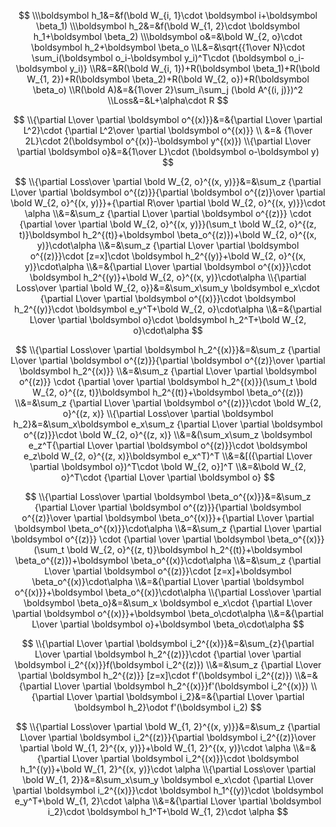 
$$
\\\boldsymbol h_1&=&f(\bold W_{i, 1}\cdot \boldsymbol i+\boldsymbol \beta_1)
\\\boldsymbol h_2&=&f(\bold W_{1, 2}\cdot \boldsymbol h_1+\boldsymbol \beta_2)
\\\boldsymbol o&=&\bold W_{2, o}\cdot \boldsymbol h_2+\boldsymbol \beta_o
\\L&=&\sqrt{{1\over N}\cdot \sum_i(\boldsymbol o_i-\boldsymbol y_i)^T\cdot (\boldsymbol o_i-\boldsymbol y_i)}
\\R&=&R(\bold W_{i, 1})+R(\boldsymbol \beta_1)+R(\bold W_{1, 2})+R(\boldsymbol \beta_2)+R(\bold W_{2, o})+R(\boldsymbol \beta_o)
\\R(\bold A)&=&{1\over 2}\sum_i\sum_j (\bold A^{(i, j)})^2
\\Loss&=&L+\alpha\cdot R
$$

$$
\\{\partial L\over \partial \boldsymbol o^{(x)}}&=&{\partial L\over \partial L^2}\cdot {\partial L^2\over \partial \boldsymbol o^{(x)}}
\\ &=& {1\over 2L}\cdot 2(\boldsymbol o^{(x)}-\boldsymbol y^{(x)})
\\{\partial L\over \partial \boldsymbol o}&=&{1\over L}\cdot (\boldsymbol o-\boldsymbol y)
$$



$$
\\{\partial Loss\over \partial \bold W_{2, o}^{(x, y)}}&=&\sum_z {\partial L\over \partial \boldsymbol o^{(z)}}{\partial \boldsymbol o^{(z)}\over \partial \bold W_{2, o}^{(x, y)}}+{\partial R\over \partial \bold W_{2, o}^{(x, y)}}\cdot \alpha
\\&=&\sum_z {\partial L\over \partial \boldsymbol o^{(z)}} \cdot {\partial \over \partial \bold W_{2, o}^{(x, y)}}(\sum_t \bold W_{2, o}^{(z, t)}\boldsymbol h_2^{(t)}+\boldsymbol \beta_o^{(z)})+\bold W_{2, o}^{(x, y)}\cdot\alpha
\\&=&\sum_z {\partial L\over \partial \boldsymbol o^{(z)}}\cdot [z=x]\cdot \boldsymbol h_2^{(y)}+\bold W_{2, o}^{(x, y)}\cdot\alpha
\\&=&{\partial L\over \partial \boldsymbol o^{(x)}}\cdot \boldsymbol h_2^{(y)}+\bold W_{2, o}^{(x, y)}\cdot\alpha
\\{\partial Loss\over \partial \bold W_{2, o}}&=&\sum_x\sum_y \boldsymbol e_x\cdot {\partial L\over \partial \boldsymbol o^{(x)}}\cdot \boldsymbol h_2^{(y)}\cdot \boldsymbol e_y^T+\bold W_{2, o}\cdot\alpha
\\&=&{\partial L\over \partial \boldsymbol o}\cdot \boldsymbol h_2^T+\bold W_{2, o}\cdot\alpha
$$


$$
\\{\partial Loss\over \partial \boldsymbol h_2^{(x)}}&=&\sum_z {\partial L\over \partial \boldsymbol o^{(z)}}{\partial \boldsymbol o^{(z)}\over \partial \boldsymbol h_2^{(x)}}
\\&=&\sum_z {\partial L\over \partial \boldsymbol o^{(z)}} \cdot {\partial \over \partial \boldsymbol h_2^{(x)}}(\sum_t \bold W_{2, o}^{(z, t)}\boldsymbol h_2^{(t)}+\boldsymbol \beta_o^{(z)})
\\&=&\sum_z {\partial L\over \partial \boldsymbol o^{(z)}}\cdot \bold W_{2, o}^{(z, x)}
\\{\partial Loss\over \partial \boldsymbol h_2}&=&\sum_x\boldsymbol e_x\sum_z {\partial L\over \partial \boldsymbol o^{(z)}}\cdot \bold W_{2, o}^{(z, x)}
\\&=&(\sum_x\sum_z \boldsymbol e_z^T{\partial L\over \partial \boldsymbol o^{(z)}}\cdot \boldsymbol e_z\bold W_{2, o}^{(z, x)}\boldsymbol e_x^T)^T
\\&=&[({\partial L\over \partial \boldsymbol o})^T\cdot \bold W_{2, o}]^T
\\&=&\bold W_{2, o}^T\cdot {\partial L\over \partial \boldsymbol o}
$$

$$
\\{\partial Loss\over \partial \boldsymbol \beta_o^{(x)}}&=&\sum_z {\partial L\over \partial \boldsymbol o^{(z)}}{\partial \boldsymbol o^{(z)}\over \partial \boldsymbol \beta_o^{(x)}}+{\partial L\over \partial \boldsymbol \beta_o^{(x)}}\cdot\alpha
\\&=&\sum_z {\partial L\over \partial \boldsymbol o^{(z)}} \cdot {\partial \over \partial \boldsymbol \beta_o^{(x)}}(\sum_t \bold W_{2, o}^{(z, t)}\boldsymbol h_2^{(t)}+\boldsymbol \beta_o^{(z)})+\boldsymbol \beta_o^{(x)}\cdot\alpha
\\&=&\sum_z {\partial L\over \partial \boldsymbol o^{(z)}}\cdot [z=x]+\boldsymbol \beta_o^{(x)}\cdot\alpha
\\&=&{\partial L\over \partial \boldsymbol o^{(x)}}+\boldsymbol \beta_o^{(x)}\cdot\alpha
\\{\partial Loss\over \partial \boldsymbol \beta_o}&=&\sum_x \boldsymbol e_x\cdot {\partial L\over \partial \boldsymbol o^{(x)}}+\boldsymbol \beta_o\cdot\alpha
\\&=&{\partial L\over \partial \boldsymbol o}+\boldsymbol \beta_o\cdot\alpha
$$


$$
\\{\partial L\over \partial \boldsymbol i_2^{(x)}}&=&\sum_{z}{\partial L\over \partial \boldsymbol h_2^{(z)}}\cdot {\partial \over \partial \boldsymbol i_2^{(x)}}f(\boldsymbol i_2^{(z)})
\\&=&\sum_z {\partial L\over \partial \boldsymbol h_2^{(z)}} [z=x]\cdot f'(\boldsymbol i_2^{(z)})
\\&=&{\partial L\over \partial \boldsymbol h_2^{(x)}}f'(\boldsymbol i_2^{(x)})
\\{\partial L\over \partial \boldsymbol i_2}&=&{\partial L\over \partial \boldsymbol h_2}\odot f'(\boldsymbol i_2)
$$


$$
\\{\partial Loss\over \partial \bold W_{1, 2}^{(x, y)}}&=&\sum_z {\partial L\over \partial \boldsymbol i_2^{(z)}}{\partial \boldsymbol i_2^{(z)}\over \partial \bold W_{1, 2}^{(x, y)}}+\bold W_{1, 2}^{(x, y)}\cdot \alpha
\\&=&{\partial L\over \partial \boldsymbol i_2^{(x)}}\cdot \boldsymbol h_1^{(y)}+\bold W_{1, 2}^{(x, y)}\cdot \alpha
\\{\partial Loss\over \partial \bold W_{1, 2}}&=&\sum_x\sum_y \boldsymbol e_x\cdot {\partial L\over \partial \boldsymbol i_2^{(x)}}\cdot \boldsymbol h_1^{(y)}\cdot \boldsymbol e_y^T+\bold W_{1, 2}\cdot \alpha
\\&=&{\partial L\over \partial \boldsymbol i_2}\cdot \boldsymbol h_1^T+\bold W_{1, 2}\cdot \alpha
$$
